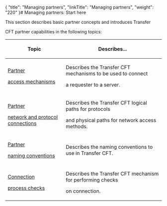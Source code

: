 {
    "title": "Managing partners",
    "linkTitle": "Managing partners",
    "weight": "220"
}# <span id="Managing_partners__start_here"></span>Managing partners: Start here

This section describes basic partner concepts and introduces Transfer
CFT partner capabilities in the following topics:

<table data-cellspacing="0">
<thead>
<tr class="header">
<th><p>Topic</p></th>
<th><p>Describes...</p></th>
</tr>
</thead>
<tbody>
<tr class="odd" data-valign="top">
<td width="37.113%"><p><a href="partner_access_mechanisms">Partner
access mechanisms</a></p></td>
<td width="62.887%"><p>Describes the Transfer CFT mechanisms to be used to connect
a requester to a server.</p></td>
</tr>
<tr class="even" data-valign="top">
<td width="37.113%"><p><a href="partner_network_and_protocol_connections">Partner
network and protocol connections</a></p></td>
<td width="62.887%"><p>Describes the Transfer CFT logical paths for protocols
and physical paths for network access methods.</p></td>
</tr>
<tr class="odd" data-valign="top">
<td width="37.113%"><p><a href="partner_naming_conventions">Partner
naming conventions</a></p></td>
<td width="62.887%"><p>Describes the naming conventions to use in Transfer CFT.</p></td>
</tr>
<tr class="even" data-valign="top">
<td width="37.113%"><p><a href="connection_process_checks">Connection
process checks</a></p></td>
<td width="62.887%"><p>Describes the Transfer CFT mechanism for performing checks
on connection.</p></td>
</tr>
</tbody>
</table>
